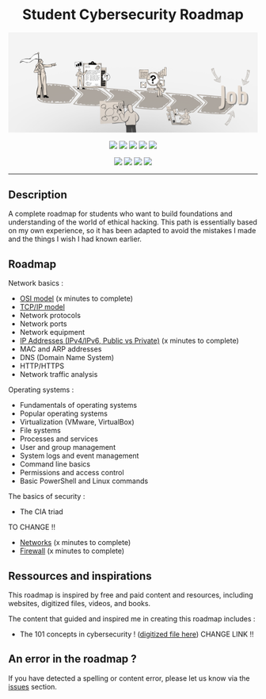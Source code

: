 <h1 align="center">  Student Cybersecurity Roadmap </h1>
<p align="center">
  <img src="repo-icon.png">
</p>

<p align="center">
  <img src="https://img.shields.io/badge/Version-0.1-green?style=for-the-badge">
  <img src="https://img.shields.io/github/license/v1ltrr/Student-Cybersecurity-Roadmap?style=for-the-badge">
  <img src="https://img.shields.io/github/stars/v1ltrr/Student-Cybersecurity-Roadmap?style=for-the-badge">
  <img src="https://img.shields.io/github/issues/v1ltrr/Student-Cybersecurity-Roadmap?color=red&style=for-the-badge">
  <img src="https://img.shields.io/github/forks/v1ltrr/Student-Cybersecurity-Roadmap?color=teal&style=for-the-badge">
</p>

<p align="center">
  <img src="https://img.shields.io/badge/Author-V1ltrr-blue?style=flat-square">
  <img src="https://img.shields.io/badge/Open%20Source-Yes-darkgreen?style=flat-square">
  <img src="https://img.shields.io/badge/Maintained%3F-Yes-lightblue?style=flat-square">
  <img src="https://img.shields.io/badge/Written%20In-Markdown-darkcyan?style=flat-square">
</p>

---
<h2 >  Description </h2>
A complete roadmap for students who want to build foundations and understanding of the world of ethical hacking.
This path is essentially based on my own experience, so it has been adapted to avoid the mistakes I made and the things I wish I had known earlier.

<h2 >  Roadmap </h2>

Network basics :
- [OSI model](https://github.com/V1ltrr/Student-Cybersecurity-Roadmap/blob/Roadmap/OSI%20model.md) (x minutes to complete)
- [TCP/IP model](https://github.com/V1ltrr/Student-Cybersecurity-Roadmap/blob/Roadmap/TCP-IP%20model.md)
- Network protocols
- Network ports
- Network equipment
- [IP Addresses (IPv4/IPv6, Public vs Private)](https://github.com/V1ltrr/Student-Cybersecurity-Roadmap/blob/Roadmap/Ip-Adresses.md) (x minutes to complete)
- MAC and ARP addresses
- DNS (Domain Name System)
- HTTP/HTTPS
- Network traffic analysis

Operating systems :
- Fundamentals of operating systems
- Popular operating systems
- Virtualization (VMware, VirtualBox)
- File systems
- Processes and services
- User and group management
- System logs and event management
- Command line basics
- Permissions and access control
- Basic PowerShell and Linux commands

The basics of security :
- The CIA triad

TO CHANGE !!
- [Networks](https://github.com/V1ltrr/Student-Cybersecurity-Roadmap/blob/Roadmap/Networks.md) (x minutes to complete)
- [Firewall](https://github.com/V1ltrr/Student-Cybersecurity-Roadmap/blob/Roadmap/Firewall.md) (x minutes to complete)

<h2 >  Ressources and inspirations </h2>
This roadmap is inspired by free and paid content and resources, including websites, digitized files, videos, and books.

The content that guided and inspired me in creating this roadmap includes :
- The 101 concepts in cybersecurity ! ([digitized file here](https://github.com/V1ltrr/Student-Cybersecurity-Roadmap/blob/Roadmap/Ip-Adresses.md)) CHANGE LINK !!
                     
<h2 >  An error in the roadmap ? </h2>

If you have detected a spelling or content error, please let us know via the [issues](https://github.com/V1ltrr/Student-Cybersecurity-Roadmap/issues) section.
